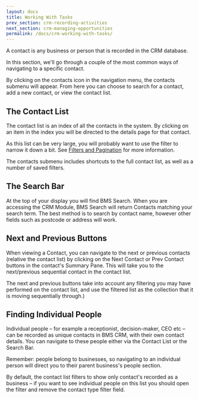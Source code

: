 ```yaml
---
layout: docs
title: Working With Tasks
prev_section: crm-recording-activities
next_section: crm-managing-opportunities
permalink: /docs/crm-working-with-tasks/
---
```


A contact is any business or person that is recorded in the CRM database.

In this section, we'll go through a couple of the most common ways of navigating to a specific contact.

By clicking on the contacts icon in the navigation menu, the contacts submenu will appear. From here you can choose to search for a contact, add a new contact, or view the contact list.

## The Contact List

The contact list is an index of all the contacts in the system. By clicking on an item in the index you will be directed to the details page for that contact.

As this list can be very large, you will probably want to use the filter to narrow it down a bit. See [Filters and Pagination](../filters-and-pagination/) for more information.

The contacts submenu includes shortcuts to the full contact list, as well as a number of saved filters.

## The Search Bar

At the top of your display you will find BMS Search. When you are accessing the CRM Module, BMS Search will return Contacts matching your search term. The best method is to search by contact name, however other fields such as postcode or address will work.

## Next and Previous Buttons

When viewing a Contact, you can navigate to the next or previous contacts (relative the contact list) by clicking on the Next Contact or Prev Contact buttons in the contact's Summary Pane. This will take you to the next/previous sequential contact in the contact list.

The next and previous buttons take into account any filtering you may have performed on the contact list, and use the filtered list as the collection that it is moving sequentially through.)

## Finding Individual People

Individual people – for example a receptionist, decision-maker, CEO etc – can be recorded as unique contacts in BMS CRM, with their own contact details. You can navigate to these people either via the Contact List or the Search Bar.

Remember: people belong to businesses, so navigating to an individual person will direct you to their parent business's people section.

By default, the contact list filters to show only contact's recorded as a business – if you want to see individual people on this list you should open the filter and remove the contact type filter field.
